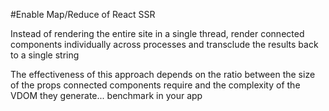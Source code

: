 #Enable Map/Reduce of React SSR

Instead of rendering the entire site in a single thread, render connected components individually across processes and transclude the results back to a single string

The effectiveness of this approach depends on the ratio between the size of the props connected components require and the complexity of the VDOM they generate... benchmark in your app 